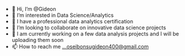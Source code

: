 - 👋 Hi, I’m @Gideon
- 👀 I’m interested in Data Science/Analytics
- 🌱 I have a professional data analytics certification
- 💞️ I’m looking to collaborate on innovative data science projects
- 💞️ I am currently working on a few data analysis projects and I will be uploading them soon
- 📫 How to reach me ...oseibonsugideon400@gmail.com

<!---
GideonOB/Gideon is a ✨ special ✨ repository because its `README.md` (this file) appears on your GitHub profile.
You can click the Preview link to take a look at your changes.
--->
